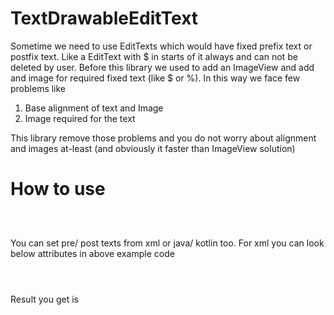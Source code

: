 # TextDrawableEditText
Sometime we need to use EditTexts which would have fixed prefix text or postfix text.
Like a EditText with $ in starts of it always and can not be deleted by user.
Before this library we used to add an ImageView and add and image for required fixed text (like $ or %). In this way we face few problems like

1. Base alignment of text and Image
2. Image required for the text

This library remove those problems and you do not worry about alignment and images at-least (and obviously it faster than ImageView solution)


# How to use

<code>
<textdrawable.com.kumar.pankaj.edittextwithtextdrawable.view.TextDrawableEditText
        android:id="@+id/pre_post_drawable_edittext"
        android:layout_width="match_parent"
        android:layout_height="wrap_content"
        android:layout_marginTop="36dp"
        android:ems="10"
        android:hint="Showing Pre/ Post text"
        android:inputType="textPersonName"
        custom:postfixText="%"
        custom:prePostTextColor="@color/colorPrimary"
        custom:prePostTextSize="50sp"
        custom:prefixText="$" />
</code>

You can set pre/ post texts from xml or java/ kotlin too. For xml you can look below attributes in above example code

<code>
<textdrawable.com.kumar.pankaj.edittextwithtextdrawable.view.TextDrawableEditText
        custom:postfixText="%"
        custom:prePostTextColor="@color/colorPrimary"
        custom:prePostTextSize="16sp"
        custom:prefixText="$" />
</code>

Result you get is
